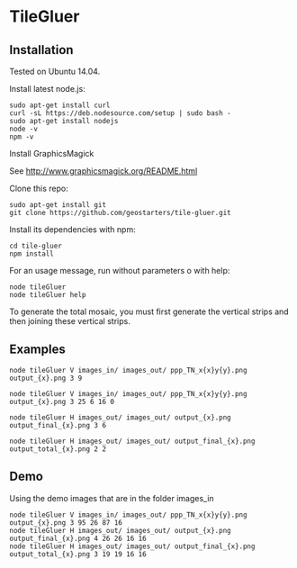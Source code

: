 TileGluer
=========

Installation
------------

Tested on Ubuntu 14.04.

Install latest node.js:

    sudo apt-get install curl
    curl -sL https://deb.nodesource.com/setup | sudo bash -
    sudo apt-get install nodejs
    node -v
    npm -v

Install GraphicsMagick

See http://www.graphicsmagick.org/README.html

Clone this repo:

    sudo apt-get install git
    git clone https://github.com/geostarters/tile-gluer.git

Install its dependencies with npm:

    cd tile-gluer
    npm install


For an usage message, run without parameters o with help:

    node tileGluer
    node tileGluer help


To generate the total mosaic, you must first generate the vertical strips and then joining these vertical strips.

## Examples
    node tileGluer V images_in/ images_out/ ppp_TN_x{x}y{y}.png output_{x}.png 3 9

    node tileGluer V images_in/ images_out/ ppp_TN_x{x}y{y}.png output_{x}.png 3 25 6 16 0

    node tileGluer H images_out/ images_out/ output_{x}.png output_final_{x}.png 3 6

    node tileGluer H images_out/ images_out/ output_final_{x}.png output_total_{x}.png 2 2


## Demo
Using the demo images that are in the folder images_in

    node tileGluer V images_in/ images_out/ ppp_TN_x{x}y{y}.png output_{x}.png 3 95 26 87 16
    node tileGluer H images_out/ images_out/ output_{x}.png output_final_{x}.png 4 26 26 16 16
    node tileGluer H images_out/ images_out/ output_final_{x}.png output_total_{x}.png 3 19 19 16 16
